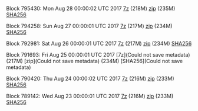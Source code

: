 Block 795430: Mon Aug 28 00:00:02 UTC 2017 [7z](https://transfer.sh/PMF5D/bootstrap.dat.20170828.7z) (218M) [zip](https://transfer.sh/KzpgX/bootstrap.dat.20170828.zip) (235M) [SHA256](https://transfer.sh/xkSwD/sha256.txt)

Block 794258: Sun Aug 27 00:00:01 UTC 2017 [7z](https://transfer.sh/3YGS5/bootstrap.dat.20170827.7z) (217M) [zip](https://transfer.sh/4ICzl/bootstrap.dat.20170827.zip) (234M) [SHA256](https://transfer.sh/167X3z/sha256.txt)

Block 792981: Sat Aug 26 00:00:01 UTC 2017 [7z](https://transfer.sh/pvTQc/bootstrap.dat.20170826.7z) (217M) [zip](https://transfer.sh/13f4cB/bootstrap.dat.20170826.zip) (234M) [SHA256](https://transfer.sh/fUny4/sha256.txt)

Block 791693: Fri Aug 25 00:00:01 UTC 2017 [7z](Could not save metadata) (217M) [zip](Could not save metadata) (234M) [SHA256](Could not save metadata)

Block 790420: Thu Aug 24 00:00:02 UTC 2017 [7z](https://transfer.sh/15qTyp/bootstrap.dat.20170824.7z) (216M) [zip](https://transfer.sh/QNmeV/bootstrap.dat.20170824.zip) (233M) [SHA256](https://transfer.sh/KRkgJ/sha256.txt)

Block 789142: Wed Aug 23 00:00:01 UTC 2017 [7z](https://transfer.sh/sakCY/bootstrap.dat.20170823.7z) (216M) [zip](https://transfer.sh/i9f4d/bootstrap.dat.20170823.zip) (233M) [SHA256](https://transfer.sh/DGw2U/sha256.txt)
